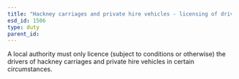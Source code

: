 ```yaml
---
title: "Hackney carriages and private hire vehicles - licensing of drivers"
esd_id: 1506
type: duty
parent_id:  
---
```


A local authority must only licence (subject to conditions or otherwise) the drivers of hackney carriages and private hire vehicles in certain circumstances.

